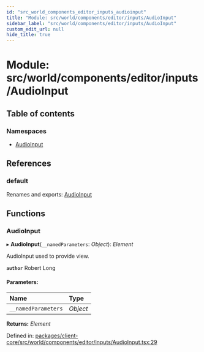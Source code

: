 ```yaml
---
id: "src_world_components_editor_inputs_audioinput"
title: "Module: src/world/components/editor/inputs/AudioInput"
sidebar_label: "src/world/components/editor/inputs/AudioInput"
custom_edit_url: null
hide_title: true
---
```


# Module: src/world/components/editor/inputs/AudioInput

## Table of contents

### Namespaces

- [AudioInput](src_world_components_editor_inputs_audioinput.audioinput.md)

## References

### default

Renames and exports: [AudioInput](src_world_components_editor_inputs_audioinput.md#audioinput)

## Functions

### AudioInput

▸ **AudioInput**(`__namedParameters`: *Object*): *Element*

AudioInput used to provide view.

**`author`** Robert Long

#### Parameters:

Name | Type |
:------ | :------ |
`__namedParameters` | *Object* |

**Returns:** *Element*

Defined in: [packages/client-core/src/world/components/editor/inputs/AudioInput.tsx:29](https://github.com/xr3ngine/xr3ngine/blob/65dfcf39a/packages/client-core/src/world/components/editor/inputs/AudioInput.tsx#L29)
